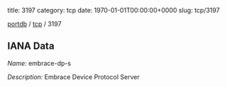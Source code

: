 title: 3197
category: tcp
date: 1970-01-01T00:00:00+0000
slug: tcp/3197

[portdb](/) / [tcp](/category/tcp.html) / 3197


## IANA Data

_Name:_ embrace-dp-s

_Description:_ Embrace Device Protocol Server

